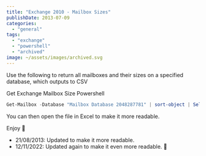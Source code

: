 ```yaml
---
title: "Exchange 2010 - Mailbox Sizes"
publishDate: 2013-07-09
categories: 
  - "general"
tags: 
  - "exchange"
  - "powershell"
  - "archived"
image: ~/assets/images/archived.svg
---
```


Use the following to return all mailboxes and their sizes on a specified database, which outputs to CSV

Get Exchange Mailbox Size Powershell  

```powershell
Get-Mailbox -Database "Mailbox Database 2048287781" | sort-object | Select-Object name,alias,servername,ProhibitSendQuota,IssueWarningQuota,MaxReceiveSize,MaxSendSize,DisplayName,Database, PrimarySmtpAddress,ProhibitSendReceiveQuota,@{n="Size(KB)";e = {$MBXstat = Get-MailboxStatistics $\_.name; $MBXstat.totalItemsize}},@{n="Items"; e = {$MBXstat = Get-MailboxStatistics $\_.name ; $MBXstat.itemcount; $MBXstat.storageLimitStatus}} | Export-Csv C:output.csv
```

You can then open the file in Excel to make it more readable.

Enjoy 🙂

* 21/08/2013: Updated to make it more readable.
* 12/11/2022: Updated again to make it even more readable. 🙂
